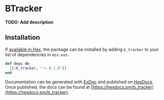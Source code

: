 # BTracker

**TODO: Add description**

## Installation

If [available in Hex](https://hex.pm/docs/publish), the package can be installed
by adding `b_tracker` to your list of dependencies in `mix.exs`:

```elixir
def deps do
  [{:b_tracker, "~> 0.1.0"}]
end
```

Documentation can be generated with [ExDoc](https://github.com/elixir-lang/ex_doc)
and published on [HexDocs](https://hexdocs.pm). Once published, the docs can
be found at [https://hexdocs.pm/b_tracker](https://hexdocs.pm/b_tracker).

